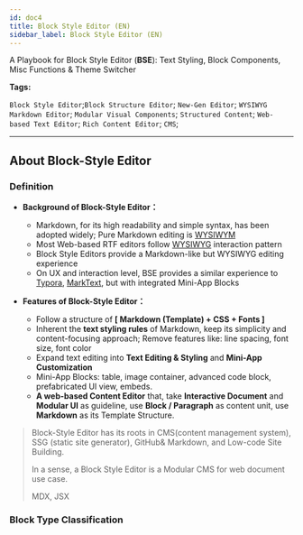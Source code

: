 ```yaml
---
id: doc4
title: Block Style Editor (EN)
sidebar_label: Block Style Editor (EN)
---
```


A Playbook for Block Style Editor (**BSE**): Text Styling, Block Components, Misc Functions & Theme Switcher 

**Tags:** 

`Block Style Editor`;`Block Structure Editor`; `New-Gen Editor`; `WYSIWYG Markdown Editor`; `Modular Visual Components`; `Structured Content`; `Web-based Text Editor`; `Rich Content Editor`; `CMS`; 

---

## About Block-Style Editor

### Definition

- **Background of Block-Style Editor：**
  
  - Markdown, for its high readability and simple syntax, has been adopted widely; Pure Markdown editing is [WYSIWYM](https://en.wikipedia.org/wiki/WYSIWYM)
  - Most Web-based RTF editors follow [WYSIWYG](https://en.wikipedia.org/wiki/WYSIWYG) interaction pattern
  - Block Style Editors provide a Markdown-like but WYSIWYG editing experience
  - On UX and interaction level, BSE provides a similar experience to [Typora](https://typora.io/), [MarkText](https://marktext.app/), but with integrated Mini-App Blocks

- **Features of Block-Style Editor：**
  
  - Follow a structure of **[ Markdown (Template) + CSS + Fonts ]**
  - Inherent the **text styling rules** of Markdown, keep its simplicity and content-focusing approach; Remove features like: line spacing, font size, font color
  - Expand text editing into **Text Editing & Styling** and **Mini-App Customization**
  - Mini-App Blocks: table, image container, advanced code block, prefabricated UI view, embeds.  
  - **A web-based Content Editor** that, take **Interactive Document** and **Modular UI** as guideline, use **Block / Paragraph** as content unit, use **Markdown** as its Template Structure. 
  
  

> Block-Style Editor has its roots in CMS(content management system), SSG (static site generator), GitHub& Markdown, and Low-code Site Building. 
>
> In a sense, a Block Style Editor is a Modular CMS for web document use case.
>
> MDX, JSX



### Block Type Classification
